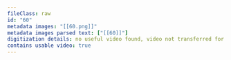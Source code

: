 ```yaml
---
fileClass: raw
id: "60"
metadata images: "[[60.png]]"
metadata images parsed text: ["[[60]]"]
digitization details: no useful video found, video not transferred for parsing
contains usable video: true
---
```

